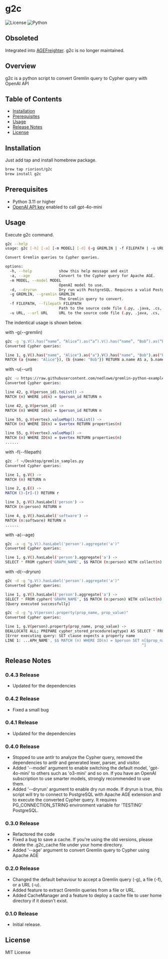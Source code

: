 # g2c

![License](https://img.shields.io/badge/license-MIT-blue.svg)
![Python](https://img.shields.io/badge/Python-3.11%2B-blue)

## Obsoleted

Integrated into [AGEFreighter](https://github.com/rioriost/agefreighter).
g2c is no longer maintained.

## Overview

g2c is a python script to convert Gremlin query to Cypher query with OpenAI API

## Table of Contents

- [Installation](#installation)
- [Prerequisites](#prerequisites)
- [Usage](#usage)
- [Release Notes](#release-notes)
- [License](#license)

## Installation

Just add tap and install homebrew package.

```bash
brew tap rioriost/g2c
brew install g2c
```

## Prerequisites

- Python 3.11 or higher
- [OpenAI API key](https://platform.openai.com/account/api-keys) enabled to call gpt-4o-mini

## Usage

Execute g2c command.

```bash
g2c --help
usage: g2c [-h] [-a] [-m MODEL] [-d] (-g GREMLIN | -f FILEPATH | -u URL)

Convert Gremlin queries to Cypher queries.

options:
  -h, --help            show this help message and exit
  -a, --age             Convert to the Cypher query for Apache AGE.
  -m MODEL, --model MODEL
                        OpenAI model to use.
  -d, --dryrun          Dry run with PostgreSQL. Requires a valid PostgreSQL connection string as 'PG_CONNECTION_STRING' environment variable.
  -g GREMLIN, --gremlin GREMLIN
                        The Gremlin query to convert.
  -f FILEPATH, --filepath FILEPATH
                        Path to the source code file (.py, .java, .cs, .txt)
  -u URL, --url URL     URL to the source code file (.py, .java, .cs, .txt)
```

The indentical usage is shown below.

with -g(--gremlin)

```bash
g2c -g 'g.V().has(“name”, “Alice”).as(“a”).V().has(“name”, “Bob”).as(“b”).select(“a”, “b”).by(“name”)'
Converted Cypher queries:

line 1, g.V().has("name", "Alice").as("a").V().has("name", "Bob").as("b").select("a", "b").by("name") ->
MATCH (a {name: "Alice"}), (b {name: "Bob"}) RETURN a.name AS a, b.name AS b
```

with -u(--url)

```bash
g2c -u https://raw.githubusercontent.com/nedlowe/gremlin-python-example/refs/heads/master/app.py
Converted Cypher queries:

line 42, g.V(person_id).toList() ->
MATCH (n) WHERE id(n) = $person_id RETURN n

line 42, g.V(person_id) ->
MATCH (n) WHERE id(n) = $person_id RETURN n

line 55, g.V(vertex).valueMap().toList() ->
MATCH (n) WHERE ID(n) = $vertex RETURN properties(n)

line 55, g.V(vertex).valueMap() ->
MATCH (n) WHERE ID(n) = $vertex RETURN properties(n)
......
```

with -f(--filepath)

```bash
g2c -f ~/Desktop/gremlin_samples.py
Converted Cypher queries:

line 1, g.V() ->
MATCH (n) RETURN n

line 2, g.E() ->
MATCH ()-[r]-() RETURN r

line 3, g.V().hasLabel('person') ->
MATCH (n:person) RETURN n

line 4, g.V().hasLabel('software') ->
MATCH (n:software) RETURN n
......
```

with -a(--age)

```bash
g2c -a -g "g.V().hasLabel('person').aggregate('a')"
Converted Cypher queries:

line 1, g.V().hasLabel('person').aggregate('a') ->
SELECT * FROM cypher('GRAPH_NAME', $$ MATCH (n:person) WITH collect(n) AS a RETURN a $$) AS (a agtype);
```

with -d(--dryrun)

```bash
g2c -d -g "g.V().hasLabel('person').aggregate('a')"
Converted Cypher queries:

line 1, g.V().hasLabel('person').aggregate('a') ->
SELECT * FROM cypher('GRAPH_NAME', $$ MATCH (n:person) WITH collect(n) AS a RETURN a $$) AS (a agtype);
[Query executed successfully]
```

```bash
g2c -d -g "g.V(person).property(prop_name, prop_value)"
Converted Cypher queries:

line 1, g.V(person).property(prop_name, prop_value) ->
DEALLOCATE ALL; PREPARE cypher_stored_procedure(agtype) AS SELECT * FROM cypher('GRAPH_NAME', $$ MATCH (n) WHERE ID(n) = $person SET n[$prop_name] = $prop_value RETURN n $$, $1) AS (n agtype);EXECUTE cypher_stored_procedure('{"person": 12345, "prop_name": 12345, "prop_value": 12345}');
[Error executing query: SET clause expects a property name
LINE 1: ...APH_NAME', $$ MATCH (n) WHERE ID(n) = $person SET n[$prop_na...
                                                             ^]
```

## Release Notes

### 0.4.3 Release
* Updated for the dependencies

### 0.4.2 Release
* Fixed a small bug

### 0.4.1 Release
* Updated for the dependencies

### 0.4.0 Release
* Stopped to use antlr to analyze the Cypher query, removed the dependencies to antlr and generated lexer, parser, and visitor.
* Added '--model' argument to enable switching the default model, 'gpt-4o-mini' to others such as 'o3-mini' and so on.
  If you have an OpenAI subscription to use smarter models, strongly recommended to use them.
* Added '--dryrun' argument to enable dry run mode. If dryrun is true, this script will try to connect to PostgreSQL with Apache AGE extension and to execute the converted Cypher query.
  It requires PG_CONNECTION_STRING environment variable for 'TESTING' PostgreSQL.

### 0.3.0 Release
* Refactored the code
* Fixed a bug to save a cache. If you're using the old versions, please delete the .g2c_cache file under your home directory.
* Added '--age' argument to convert Gremlin query to Cypher using Apache AGE

### 0.2.0 Release
* Changed the default behaviour to accept a Gremlin query (-g), a file (-f), or a URL (-u).
* Added feature to extract Gremlin queries from a file or URL.
* Added CacheManager and a feature to deploy a cache file to user home directory if it doesn't exist.

### 0.1.0 Release
* Initial release.

## License
MIT License
